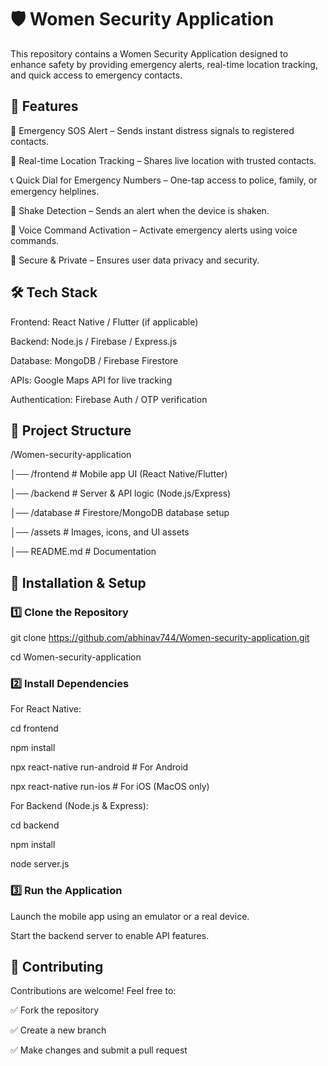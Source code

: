 # 🛡️ Women Security Application

This repository contains a Women Security Application designed to enhance safety by providing emergency alerts, real-time location tracking, and quick access to emergency contacts.

## 🚀 Features

🔴 Emergency SOS Alert – Sends instant distress signals to registered contacts.

📍 Real-time Location Tracking – Shares live location with trusted contacts.

📞 Quick Dial for Emergency Numbers – One-tap access to police, family, or emergency helplines.

🛑 Shake Detection – Sends an alert when the device is shaken.

🎤 Voice Command Activation – Activate emergency alerts using voice commands.

🔐 Secure & Private – Ensures user data privacy and security.

## 🛠 Tech Stack

Frontend: React Native / Flutter (if applicable)

Backend: Node.js / Firebase / Express.js

Database: MongoDB / Firebase Firestore

APIs: Google Maps API for live tracking

Authentication: Firebase Auth / OTP verification

## 📁 Project Structure



/Women-security-application

│── /frontend        # Mobile app UI (React Native/Flutter)

│── /backend         # Server & API logic (Node.js/Express)

│── /database        # Firestore/MongoDB database setup

│── /assets          # Images, icons, and UI assets

│── README.md        # Documentation

## 🚀 Installation & Setup

### 1️⃣ Clone the Repository



git clone https://github.com/abhinav744/Women-security-application.git

cd Women-security-application

### 2️⃣ Install Dependencies

For React Native:




cd frontend

npm install

npx react-native run-android  # For Android

npx react-native run-ios      # For iOS (MacOS only)

For Backend (Node.js & Express):





cd backend

npm install

node server.js

### 3️⃣ Run the Application

Launch the mobile app using an emulator or a real device.

Start the backend server to enable API features.

## 📌 Contributing

Contributions are welcome! Feel free to:

✅ Fork the repository

✅ Create a new branch

✅ Make changes and submit a pull request

